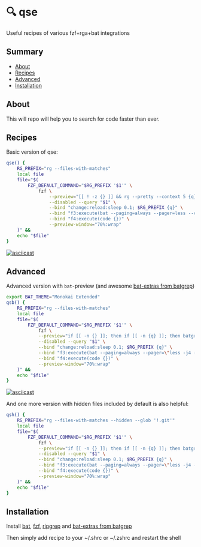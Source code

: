 # 🔍 qse

Useful recipes of various fzf+rga+bat integrations

## Summary
- [About](#about)
- [Recipes](#recipes)
- [Advanced](#advanced)
- [Installation](#installation)

## About

This will repo will help you to search for code faster than ever.

## Recipes

Basic version of qse:

```bash
qse() {
	RG_PREFIX="rg --files-with-matches"
	local file
	file="$(
		FZF_DEFAULT_COMMAND="$RG_PREFIX '$1'" \
			fzf \
				--preview="[[ ! -z {} ]] && rg --pretty --context 5 {q} {}" \
				--disabled --query "$1" \
				--bind "change:reload:sleep 0.1; $RG_PREFIX {q}" \
				--bind "f3:execute(bat --paging=always --pager=less --color=always {} < /dev/tty > /dev/tty)" \
				--bind "f4:execute(code {})" \
				--preview-window="70%:wrap"
	)" &&
	echo "$file"
}
```

[![asciicast](https://asciinema.org/a/58vlWprEPj86mINIJiPz3TbGZ.svg)](https://asciinema.org/a/58vlWprEPj86mINIJiPz3TbGZ)

## Advanced

Advanced version with `bat`-preview (and awesome [bat-extras from batgrep](https://github.com/eth-p/bat-extras))

```bash
export BAT_THEME="Monokai Extended"
qsb() {
	RG_PREFIX="rg --files-with-matches"
	local file
	file="$(
		FZF_DEFAULT_COMMAND="$RG_PREFIX '$1'" \
			fzf \
			--preview="if [[ -n {} ]]; then if [[ -n {q} ]]; then batgrep --color=always --terminal-width=\$FZF_PREVIEW_COLUMNS --context=3 {q} {}; else bat --color=always {}; fi; fi" \
			--disabled --query "$1" \
			--bind "change:reload:sleep 0.1; $RG_PREFIX {q}" \
			--bind "f3:execute(bat --paging=always --pager=\"less -j4 -R +/{q}\" --color=always {} < /dev/tty > /dev/tty)" \
			--bind "f4:execute(code {})" \
			--preview-window="70%:wrap"
	)" &&
	echo "$file"
}
```

[![asciicast](https://asciinema.org/a/el1LE0Luqhc0ZcTmqcXt9jf0S.svg)](https://asciinema.org/a/el1LE0Luqhc0ZcTmqcXt9jf0S)

And one more version with hidden files included by default is also helpful:

```bash
qsh() {
	RG_PREFIX="rg --files-with-matches --hidden --glob '!.git'"
	local file
	file="$(
		FZF_DEFAULT_COMMAND="$RG_PREFIX '$1'" \
			fzf \
			--preview="if [[ -n {} ]]; then if [[ -n {q} ]]; then batgrep --color=always --terminal-width=\$FZF_PREVIEW_COLUMNS --context=3 {q} {}; else bat --color=always --terminal-width=\$FZF_PREVIEW_COLUMNS {}; fi; fi" \
			--disabled --query "$1" \
			--bind "change:reload:sleep 0.1; $RG_PREFIX {q}" \
			--bind "f3:execute(bat --paging=always --pager=\"less -j4 -R +/{q}\" --color=always {} < /dev/tty > /dev/tty)" \
			--bind "f4:execute(code {})" \
			--preview-window="70%:wrap"
	)" &&
	echo "$file"
}
```

## Installation

Install [bat](https://github.com/sharkdp/bat?tab=readme-ov-file#installation), [fzf](https://github.com/junegunn/fzf?tab=readme-ov-file#installation), [ripgrep](https://github.com/BurntSushi/ripgrep?tab=readme-ov-file#installation) and [bat-extras from batgrep]([https://github.com/eth-p/bat-extras](https://github.com/eth-p/bat-extras?tab=readme-ov-file#installation-via-package-manager))

Then simply add recipe to your ~/.shrc or ~/.zshrc and restart the shell

